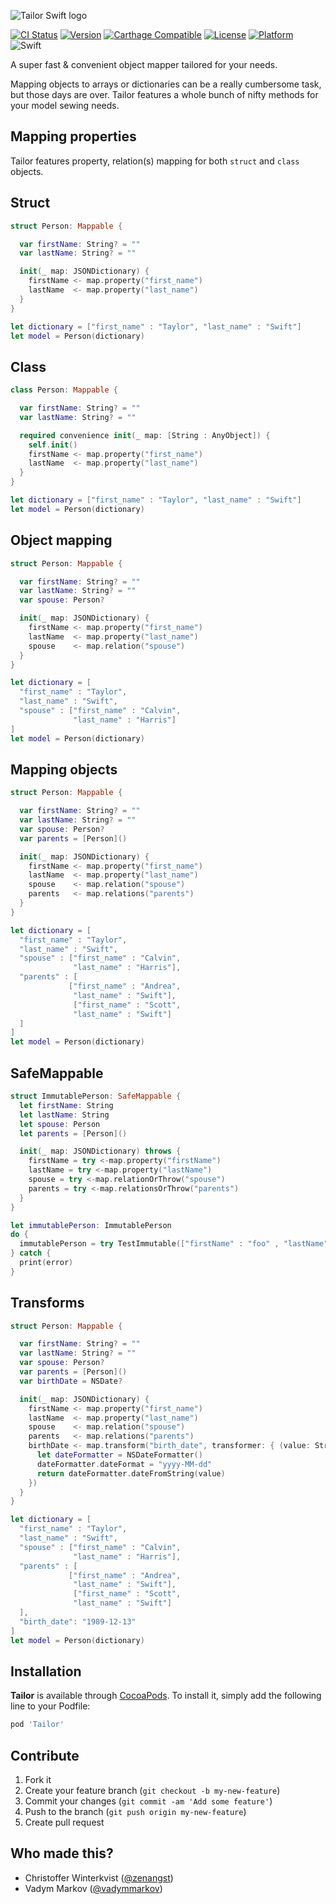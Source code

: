 ![Tailor Swift logo](https://raw.githubusercontent.com/zenangst/Tailor/master/Images/logo_v1.png)

[![CI Status](http://img.shields.io/travis/zenangst/Tailor.svg?style=flat)](https://travis-ci.org/zenangst/Tailor)
[![Version](https://img.shields.io/cocoapods/v/Tailor.svg?style=flat)](http://cocoadocs.org/docsets/Tailor)
[![Carthage Compatible](https://img.shields.io/badge/Carthage-compatible-4BC51D.svg?style=flat)](https://github.com/Carthage/Carthage)
[![License](https://img.shields.io/cocoapods/l/Tailor.svg?style=flat)](http://cocoadocs.org/docsets/Tailor)
[![Platform](https://img.shields.io/cocoapods/p/Tailor.svg?style=flat)](http://cocoadocs.org/docsets/Tailor)
![Swift](https://img.shields.io/badge/%20in-swift%202.2-orange.svg)

A super fast & convenient object mapper tailored for your needs.

Mapping objects to arrays or dictionaries can be a really cumbersome task, but those
days are over. Tailor features a whole bunch of nifty methods for your model sewing needs.

## Mapping properties

Tailor features property, relation(s) mapping for both `struct` and `class` objects.

## Struct
```swift
struct Person: Mappable {

  var firstName: String? = ""
  var lastName: String? = ""

  init(_ map: JSONDictionary) {
    firstName <- map.property("first_name")
    lastName  <- map.property("last_name")
  }
}

let dictionary = ["first_name" : "Taylor", "last_name" : "Swift"]
let model = Person(dictionary)
```

## Class
```swift
class Person: Mappable {

  var firstName: String? = ""
  var lastName: String? = ""

  required convenience init(_ map: [String : AnyObject]) {
    self.init()
    firstName <- map.property("first_name")
    lastName  <- map.property("last_name")
  }
}

let dictionary = ["first_name" : "Taylor", "last_name" : "Swift"]
let model = Person(dictionary)
```

## Object mapping

```swift
struct Person: Mappable {

  var firstName: String? = ""
  var lastName: String? = ""
  var spouse: Person?

  init(_ map: JSONDictionary) {
    firstName <- map.property("first_name")
    lastName  <- map.property("last_name")
    spouse    <- map.relation("spouse")
  }
}

let dictionary = [
  "first_name" : "Taylor",
  "last_name" : "Swift",
  "spouse" : ["first_name" : "Calvin",
              "last_name" : "Harris"]
]
let model = Person(dictionary)
```

## Mapping objects

```swift
struct Person: Mappable {

  var firstName: String? = ""
  var lastName: String? = ""
  var spouse: Person?
  var parents = [Person]()

  init(_ map: JSONDictionary) {
    firstName <- map.property("first_name")
    lastName  <- map.property("last_name")
    spouse    <- map.relation("spouse")
    parents   <- map.relations("parents")
  }
}

let dictionary = [
  "first_name" : "Taylor",
  "last_name" : "Swift",
  "spouse" : ["first_name" : "Calvin",
              "last_name" : "Harris"],
  "parents" : [
             ["first_name" : "Andrea",
              "last_name" : "Swift"],
              ["first_name" : "Scott",
              "last_name" : "Swift"]
  ]
]
let model = Person(dictionary)
```

## SafeMappable
```swift
struct ImmutablePerson: SafeMappable {
  let firstName: String
  let lastName: String
  let spouse: Person
  let parents = [Person]()

  init(_ map: JSONDictionary) throws {
    firstName = try <-map.property("firstName")
    lastName = try <-map.property("lastName")
    spouse = try <-map.relationOrThrow("spouse")
    parents = try <-map.relationsOrThrow("parents")
  }
}

let immutablePerson: ImmutablePerson
do {
  immutablePerson = try TestImmutable(["firstName" : "foo" , "lastName" : "bar"])
} catch {
  print(error)
}
```

## Transforms

```swift
struct Person: Mappable {

  var firstName: String? = ""
  var lastName: String? = ""
  var spouse: Person?
  var parents = [Person]()
  var birthDate = NSDate?

  init(_ map: JSONDictionary) {
    firstName <- map.property("first_name")
    lastName  <- map.property("last_name")
    spouse    <- map.relation("spouse")
    parents   <- map.relations("parents")
    birthDate <- map.transform("birth_date", transformer: { (value: String) -> NSDate? in
      let dateFormatter = NSDateFormatter()
      dateFormatter.dateFormat = "yyyy-MM-dd"
      return dateFormatter.dateFromString(value)
    })
  }
}

let dictionary = [
  "first_name" : "Taylor",
  "last_name" : "Swift",
  "spouse" : ["first_name" : "Calvin",
              "last_name" : "Harris"],
  "parents" : [
             ["first_name" : "Andrea",
              "last_name" : "Swift"],
              ["first_name" : "Scott",
              "last_name" : "Swift"]
  ],
  "birth_date": "1989-12-13"
]
let model = Person(dictionary)
```

## Installation

**Tailor** is available through [CocoaPods](http://cocoapods.org). To install
it, simply add the following line to your Podfile:

```ruby
pod 'Tailor'
```

## Contribute

1. Fork it
2. Create your feature branch (`git checkout -b my-new-feature`)
3. Commit your changes (`git commit -am 'Add some feature'`)
4. Push to the branch (`git push origin my-new-feature`)
5. Create pull request


## Who made this?

- Christoffer Winterkvist ([@zenangst](https://twitter.com/zenangst))
- Vadym Markov ([@vadymmarkov](https://twitter.com/vadymmarkov))
